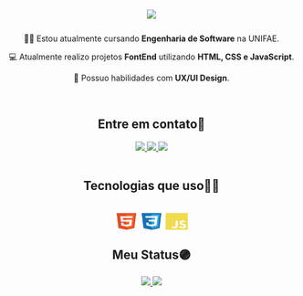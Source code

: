 <h1 align="center">
    <img src="https://readme-typing-svg.herokuapp.com/?font=Righteous&size=35&center=true&vCenter=true&width=500&height=70&duration=4000&color=BC6FF1&lines=Olá+Pessoal!+👋;+Eu+sou+Luiz+Felipe!+💻;" />
</h1>

<div align="center">
  
 🧑‍🎓 Estou atualmente cursando <strong>Engenharia de Software</strong> na UNIFAE.
  
 💻 Atualmente realizo projetos  <strong>FontEnd</strong> utilizando <strong>HTML, CSS e JavaScript</strong>.

 🎨 Possuo habilidades com <strong>UX/UI Design</strong>.
 
</div>

<br/>

<h2 align="center"> Entre em contato👋 </h2>

<div align="center"> 
  <a href="https://www.linkedin.com/in/luiz-felipe-de-oliveira-/" target="_blank">
    <img src="https://img.shields.io/badge/LinkedIn-0077B5?style=for-the-badge&logo=linkedin&logoColor=white" target="_blank" />
  </a>
  <a href="https://www.instagram.com/hey.luiizz?igsh=dm42Z3l2ZTdmdnZi" target="_blank">
     <img src="https://img.shields.io/badge/Instagram-E4405F?style=for-the-badge&logo=instagram&logoColor=white" target="_blank" /> 
  </a>
  <a href="mailto:luiizz.oliveira02@outlook.com">
    <img src="https://img.shields.io/badge/Microsoft_Outlook-0078D4?style=for-the-badge&logo=microsoft-outlook&logoColor=white"/>
  </a>
</div>

<br/>

<h2 align="center"> Tecnologias que uso🧑‍💻 </h2>

<div style="display: inline_block" align="center"><br>
  <img align="center" alt="HTML" height="30" width="40" src="https://raw.githubusercontent.com/devicons/devicon/master/icons/html5/html5-original.svg">
  <img align="center" alt="CSS" height="30" width="40" src="https://raw.githubusercontent.com/devicons/devicon/master/icons/css3/css3-original.svg">
  <img align="center" alt="Js" height="30" width="40" src="https://raw.githubusercontent.com/devicons/devicon/master/icons/javascript/javascript-plain.svg">
</div>

<h2 align="center"> Meu Status🟣 </h2>

<div align="center">
  <a href="https://github.com/devluiizz">
  <img height="150em" src="https://github-readme-stats.vercel.app/api?username=devluiizz&show_icons=true&theme=omni&include_all_commits=true&count_private=true"/>
  <img height="150em" src="https://github-readme-stats.vercel.app/api/top-langs/?username=devluiizz&layout=compact&langs_count=7&theme=omni"/>
</div>
